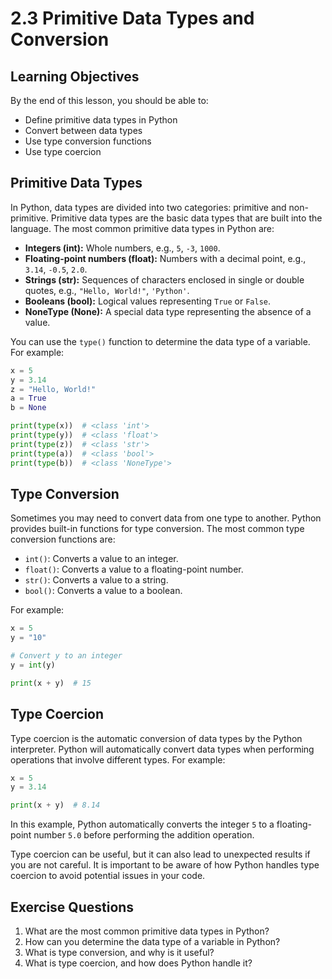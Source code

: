 # 2.3 Primitive Data Types and Conversion

## Learning Objectives

By the end of this lesson, you should be able to:

- Define primitive data types in Python
- Convert between data types
- Use type conversion functions
- Use type coercion

## Primitive Data Types

In Python, data types are divided into two categories: primitive and non-primitive. Primitive data types are the basic data types that are built into the language. The most common primitive data types in Python are:

- **Integers (int):** Whole numbers, e.g., `5`, `-3`, `1000`.
- **Floating-point numbers (float):** Numbers with a decimal point, e.g., `3.14`, `-0.5`, `2.0`.
- **Strings (str):** Sequences of characters enclosed in single or double quotes, e.g., `"Hello, World!"`, `'Python'`.
- **Booleans (bool):** Logical values representing `True` or `False`.
- **NoneType (None):** A special data type representing the absence of a value.

You can use the `type()` function to determine the data type of a variable. For example:

```python
x = 5
y = 3.14
z = "Hello, World!"
a = True
b = None

print(type(x))  # <class 'int'>
print(type(y))  # <class 'float'>
print(type(z))  # <class 'str'>
print(type(a))  # <class 'bool'>
print(type(b))  # <class 'NoneType'>
```

## Type Conversion

Sometimes you may need to convert data from one type to another. Python provides built-in functions for type conversion. The most common type conversion functions are:

- `int()`: Converts a value to an integer.
- `float()`: Converts a value to a floating-point number.
- `str()`: Converts a value to a string.
- `bool()`: Converts a value to a boolean.

For example:

```python
x = 5
y = "10"

# Convert y to an integer
y = int(y)

print(x + y)  # 15
```

## Type Coercion

Type coercion is the automatic conversion of data types by the Python interpreter. Python will automatically convert data types when performing operations that involve different types. For example:

```python
x = 5
y = 3.14

print(x + y)  # 8.14
```

In this example, Python automatically converts the integer `5` to a floating-point number `5.0` before performing the addition operation.

Type coercion can be useful, but it can also lead to unexpected results if you are not careful. It is important to be aware of how Python handles type coercion to avoid potential issues in your code.

## Exercise Questions

1. What are the most common primitive data types in Python?
2. How can you determine the data type of a variable in Python?
3. What is type conversion, and why is it useful?
4. What is type coercion, and how does Python handle it?
